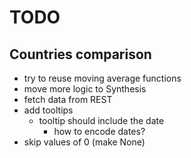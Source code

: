 # TODO

## Countries comparison

- try to reuse moving average functions
- move more logic to Synthesis
- fetch data from REST
- add tooltips
    - tooltip should include the date
        - how to encode dates?
- skip values of 0 (make None)

